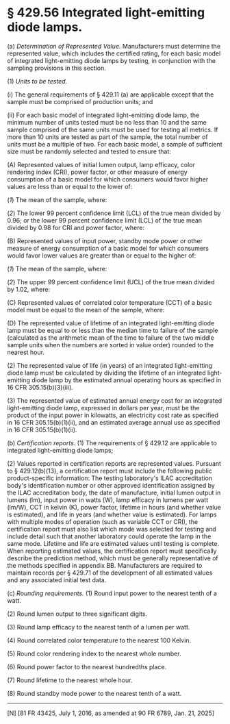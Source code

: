 # § 429.56   Integrated light-emitting diode lamps.

(a) *Determination of Represented Value.* Manufacturers must determine the represented value, which includes the certified rating, for each basic model of integrated light-emitting diode lamps by testing, in conjunction with the sampling provisions in this section.


(1) *Units to be tested.*

(i) The general requirements of § 429.11 (a) are applicable except that the sample must be comprised of production units; and


(ii) For each basic model of integrated light-emitting diode lamp, the minimum number of units tested must be no less than 10 and the same sample comprised of the same units must be used for testing all metrics. If more than 10 units are tested as part of the sample, the total number of units must be a multiple of two. For each basic model, a sample of sufficient size must be randomly selected and tested to ensure that:


(A) Represented values of initial lumen output, lamp efficacy, color rendering index (CRI), power factor, or other measure of energy consumption of a basic model for which consumers would favor higher values are less than or equal to the lower of:


(*1*) The mean of the sample, where:


(*2*) The lower 99 percent confidence limit (LCL) of the true mean divided by 0.96; or the lower 99 percent confidence limit (LCL) of the true mean divided by 0.98 for CRI and power factor, where:


(B) Represented values of input power, standby mode power or other measure of energy consumption of a basic model for which consumers would favor lower values are greater than or equal to the higher of:


(*1*) The mean of the sample, where:


(*2*) The upper 99 percent confidence limit (UCL) of the true mean divided by 1.02, where:


(C) Represented values of correlated color temperature (CCT) of a basic model must be equal to the mean of the sample, where:


(D) The represented value of lifetime of an integrated light-emitting diode lamp must be equal to or less than the median time to failure of the sample (calculated as the arithmetic mean of the time to failure of the two middle sample units when the numbers are sorted in value order) rounded to the nearest hour.


(2) The represented value of life (in years) of an integrated light-emitting diode lamp must be calculated by dividing the lifetime of an integrated light-emitting diode lamp by the estimated annual operating hours as specified in 16 CFR 305.15(b)(3)(iii).


(3) The represented value of estimated annual energy cost for an integrated light-emitting diode lamp, expressed in dollars per year, must be the product of the input power in kilowatts, an electricity cost rate as specified in 16 CFR 305.15(b)(1)(ii), and an estimated average annual use as specified in 16 CFR 305.15(b)(1)(ii).


(b) *Certification reports.* (1) The requirements of § 429.12 are applicable to integrated light-emitting diode lamps;


(2) Values reported in certification reports are represented values. Pursuant to § 429.12(b)(13), a certification report must include the following public product-specific information: The testing laboratory's ILAC accreditation body's identification number or other approved identification assigned by the ILAC accreditation body, the date of manufacture, initial lumen output in lumens (lm), input power in watts (W), lamp efficacy in lumens per watt (lm/W), CCT in kelvin (K), power factor, lifetime in hours (and whether value is estimated), and life in years (and whether value is estimated). For lamps with multiple modes of operation (such as variable CCT or CRI), the certification report must also list which mode was selected for testing and include detail such that another laboratory could operate the lamp in the same mode. Lifetime and life are estimated values until testing is complete. When reporting estimated values, the certification report must specifically describe the prediction method, which must be generally representative of the methods specified in appendix BB. Manufacturers are required to maintain records per § 429.71 of the development of all estimated values and any associated initial test data.








(c) *Rounding requirements.* (1) Round input power to the nearest tenth of a watt.


(2) Round lumen output to three significant digits.


(3) Round lamp efficacy to the nearest tenth of a lumen per watt.


(4) Round correlated color temperature to the nearest 100 Kelvin.


(5) Round color rendering index to the nearest whole number.


(6) Round power factor to the nearest hundredths place.


(7) Round lifetime to the nearest whole hour.


(8) Round standby mode power to the nearest tenth of a watt.



---

[N] [81 FR 43425, July 1, 2016, as amended at 90 FR 6789, Jan. 21, 2025]




